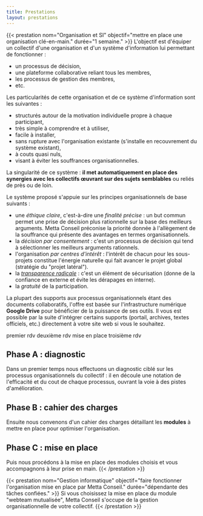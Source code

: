 ```yaml
---
title: Prestations
layout: prestations
---
```


{{< prestation nom="Organisation et SI" objectif="mettre en place une organisation clé-en-main." durée="1 semaine." >}}
L'objectif est d'équiper un collectif d'une organisation et d'un système d'information lui permettant de fonctionner :
- un processus de décision,
- une plateforme collaborative reliant tous les membres,
- les processus de gestion des membres,
- etc.

Les particularités de cette organisation et de ce système d'information sont les suivantes :
- structurés autour de la motivation individuelle propre à chaque participant,
- très simple à comprendre et à utiliser,
- facile à installer,
- sans rupture avec l'organisation existante (s'installe en recouvrement du système existant),
- à couts quasi nuls,
- visant à éviter les souffrances organisationnelles.

La singularité de ce système : **il met automatiquement en place des synergies avec les collectifs œuvrant sur des sujets semblables** ou reliés de près ou de loin.

Le système proposé s'appuie sur les principes organisationnels de base suivants :
- une *éthique claire*, c'est-à-dire une *finalité précise* : un but commun permet une prise de décision plus rationnelle sur la base des meilleurs arguments. Metta Conseil préconise la priorité donnée à l'allègement de la souffrance qui présente des avantages en termes organisationnels.
- la *décision par consentement* : c'est un processus de décision qui tend à sélectionner les meilleurs arguments rationnels.
- l'organisation *par centres d'intérêt* : l'intérêt de chacun pour les sous-projets constitue l'énergie naturelle qui fait avancer le projet global (stratégie du "projet latéral").
- la *[transparence radicale](https://fr.wikipedia.org/wiki/Transparence_radicale)* : c'est un élément de sécurisation (donne de la confiance en externe et évite les dérapages en interne).
- la *gratuité* de la participation.

La plupart des supports aux processus organisationnels étant des documents collaboratifs, l'offre est basée sur l'infrastructure numérique **Google Drive** pour bénéficier de la puissance de ses outils. Il vous est possible par la suite d'intégrer certains supports (portail, archives, textes officiels, etc.) directement à votre site web si vous le souhaitez.

premier rdv
deuxième rdv
mise en place
troisième rdv

## Phase A : diagnostic
Dans un premier temps nous effectuons un diagnostic ciblé sur les processus organisationnels du collectif : il en découle une notation de l'efficacité et du cout de chaque processus, ouvrant la voie à des pistes d'amélioration.

## Phase B : cahier des charges
Ensuite nous convenons d'un cahier des charges détaillant les **modules** à mettre en place pour optimiser l'organisation.

## Phase C : mise en place
Puis nous procédons à la mise en place des modules choisis et vous accompagnons à leur prise en main.
{{< /prestation >}}

{{< prestation nom="Gestion informatique" objectif="faire fonctionner l'organisation mise en place par Metta Conseil." durée="dépendante des tâches confiées." >}}
Si vous choisissez la mise en place du module "webteam mutualisée", Metta Conseil s'occupe de la gestion organisationnelle de votre collectif.
{{< /prestation >}}
